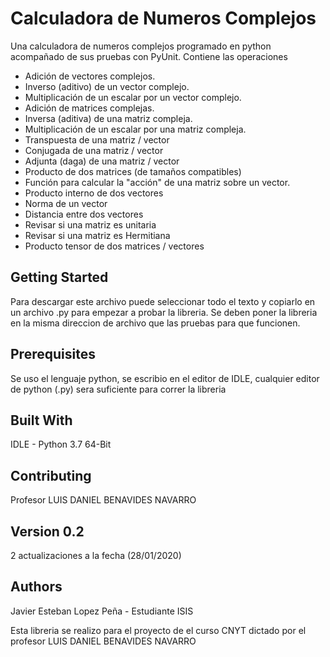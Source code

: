 # Calculadora de Numeros Complejos
Una calculadora de numeros complejos programado en python acompañado de sus pruebas con PyUnit. Contiene las operaciones

- Adición de vectores complejos.
- Inverso (aditivo) de un vector complejo.
- Multiplicación de un escalar por un vector complejo.
- Adición de matrices complejas.
- Inversa (aditiva) de una matriz compleja.
- Multiplicación de un escalar por una matriz compleja.
- Transpuesta de una matriz / vector
- Conjugada de una matriz / vector
- Adjunta (daga) de una matriz / vector
- Producto de dos matrices (de tamaños compatibles)
- Función para calcular la "acción" de una matriz sobre un vector.
- Producto interno de dos vectores
- Norma de un vector
- Distancia entre dos vectores
- Revisar si una matriz es unitaria
- Revisar si una matriz es Hermitiana
- Producto tensor de dos matrices / vectores

## Getting Started
Para descargar este archivo puede seleccionar todo el texto y copiarlo en un archivo .py para empezar a probar la libreria. Se deben poner la libreria en la misma direccion de archivo que las pruebas para que funcionen. 

## Prerequisites
Se uso el lenguaje python, se escribio en el editor de IDLE, cualquier editor de python (.py) sera suficiente para correr la libreria

## Built With
IDLE - Python 3.7 64-Bit

## Contributing
Profesor LUIS DANIEL BENAVIDES NAVARRO

## Version 0.2
2 actualizaciones a la fecha (28/01/2020)

## Authors
Javier Esteban Lopez Peña - Estudiante ISIS

Esta libreria se realizo para el proyecto de el curso CNYT dictado por el profesor LUIS DANIEL BENAVIDES NAVARRO
